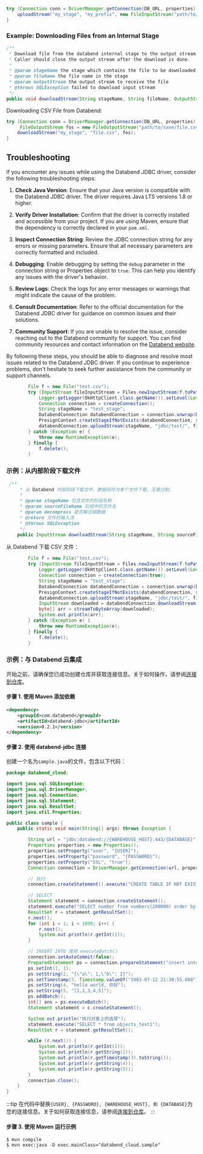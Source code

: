 ```java
try (Connection conn = DriverManager.getConnection(DB_URL, properties)) {
    uploadStream("my_stage", "my_prefix", new FileInputStream("path/to/your/file.csv"), "file.csv", new File("path/to/your/file.csv").length(), false);
}
```

### Example: Downloading Files from an Internal Stage

```java
/**
 * Download file from the databend internal stage to the output stream.
 * Caller should close the output stream after the download is done.
 *
 * @param stageName the stage which contains the file to be downloaded
 * @param fileName the file name in the stage
 * @param outputStream the output stream to receive the file
 * @throws SQLException failed to download input stream
 */
public void downloadStream(String stageName, String fileName, OutputStream outputStream) throws SQLException;
```

Downloading CSV File from Databend:

```java
try (Connection conn = DriverManager.getConnection(DB_URL, properties);
     FileOutputStream fos = new FileOutputStream("path/to/save/file.csv")) {
    downloadStream("my_stage", "file.csv", fos);
}
```

## Troubleshooting

If you encounter any issues while using the Databend JDBC driver, consider the following troubleshooting steps:

1. **Check Java Version**: Ensure that your Java version is compatible with the Databend JDBC driver. The driver requires Java LTS versions 1.8 or higher.

2. **Verify Driver Installation**: Confirm that the driver is correctly installed and accessible from your project. If you are using Maven, ensure that the dependency is correctly declared in your `pom.xml`.

3. **Inspect Connection String**: Review the JDBC connection string for any errors or missing parameters. Ensure that all necessary parameters are correctly formatted and included.

4. **Debugging**: Enable debugging by setting the `debug` parameter in the connection string or Properties object to `true`. This can help you identify any issues with the driver's behavior.

5. **Review Logs**: Check the logs for any error messages or warnings that might indicate the cause of the problem.

6. **Consult Documentation**: Refer to the official documentation for the Databend JDBC driver for guidance on common issues and their solutions.

7. **Community Support**: If you are unable to resolve the issue, consider reaching out to the Databend community for support. You can find community resources and contact information on the [Databend website](https://www.databend.com).

By following these steps, you should be able to diagnose and resolve most issues related to the Databend JDBC driver. If you continue to experience problems, don't hesitate to seek further assistance from the community or support channels.

```java
        File f = new File("test.csv");
        try (InputStream fileInputStream = Files.newInputStream(f.toPath())) {
            Logger.getLogger(OkHttpClient.class.getName()).setLevel(Level.ALL);
            Connection connection = createConnection();
            String stageName = "test_stage";
            DatabendConnection databendConnection = connection.unwrap(DatabendConnection.class);
            PresignContext.createStageIfNotExists(databendConnection, stageName);
            databendConnection.uploadStream(stageName, "jdbc/test/", fileInputStream, "test.csv", f.length(), false);
        } catch (Exception e) {
            throw new RuntimeException(e);
        } finally {
            f.delete();
        }
```

### 示例：从内部阶段下载文件

```java
 /**
     * 从 Databend 内部阶段下载文件，数据将作为单个文件下载，无需分割。
     *
     * @param stageName 包含文件的阶段名称
     * @param sourceFileName 阶段中的文件名
     * @param decompress 是否解压缩数据
     * @return 文件的输入流
     * @throws SQLException
     */
    public InputStream downloadStream(String stageName, String sourceFileName, boolean decompress) throws SQLException;
```

从 Databend 下载 CSV 文件：

```Java
        File f = new File("test.csv");
        try (InputStream fileInputStream = Files.newInputStream(f.toPath())) {
            Logger.getLogger(OkHttpClient.class.getName()).setLevel(Level.ALL);
            Connection connection = createConnection(true);
            String stageName = "test_stage";
            DatabendConnection databendConnection = connection.unwrap(DatabendConnection.class);
            PresignContext.createStageIfNotExists(databendConnection, stageName);
            databendConnection.uploadStream(stageName, "jdbc/test/", fileInputStream, "test.csv", f.length(), false);
            InputStream downloaded = databendConnection.downloadStream(stageName, "jdbc/test/test.csv", false);
            byte[] arr = streamToByteArray(downloaded);
            System.out.println(arr);
        } catch (Exception e) {
            throw new RuntimeException(e);
        } finally {
            f.delete();
        }
```

### 示例：与 Databend 云集成

开始之前，请确保您已成功创建仓库并获取连接信息。关于如何操作，请参阅[连接到仓库](/guides/cloud/using-databend-cloud/warehouses#connecting)。

#### 步骤 1. 使用 Maven 添加依赖

```xml
<dependency>
    <groupId>com.databend</groupId>
    <artifactId>databend-jdbc</artifactId>
    <version>0.2.1</version>
</dependency>
```

#### 步骤 2. 使用 databend-jdbc 连接

创建一个名为`sample.java`的文件，包含以下代码：

```java
package databend_cloud;

import java.sql.SQLException;
import java.sql.DriverManager;
import java.sql.Connection;
import java.sql.Statement;
import java.sql.ResultSet;
import java.util.Properties;

public class sample {
    public static void main(String[] args) throws Exception {

        String url = "jdbc:databend://{WAREHOUSE_HOST}:443/{DATABASE}";
        Properties properties = new Properties();
        properties.setProperty("user", "{USER}");
        properties.setProperty("password", "{PASSWORD}");
        properties.setProperty("SSL", "true");
        Connection connection = DriverManager.getConnection(url, properties);

        // 执行
        connection.createStatement().execute("CREATE TABLE IF NOT EXISTS sample_test(id TINYINT, obj VARIANT, d TIMESTAMP, s String, arr ARRAY(INT64)) Engine = Fuse");

        // SELECT
        Statement statement = connection.createStatement();
        statement.execute("SELECT number from numbers(200000) order by number");
        ResultSet r = statement.getResultSet();
        r.next();
        for (int i = 1; i < 1000; i++) {
            r.next();
            System.out.println(r.getInt(1));
        }

        // INSERT INTO 使用 executeBatch()
        connection.setAutoCommit(false);
        PreparedStatement ps = connection.prepareStatement("insert into sample_test values");
        ps.setInt(1, 1);
        ps.setString(2, "{\"a\": 1,\"b\": 2}");
        ps.setTimestamp(3, Timestamp.valueOf("1983-07-12 21:30:55.888"));
        ps.setString(4, "hello world, 你好");
        ps.setString(5, "[1,2,3,4,5]");
        ps.addBatch();
        int[] ans = ps.executeBatch();
        Statement statement = c.createStatement();

        System.out.println("执行对象上的选择");
        statement.execute("SELECT * from objects_test1");
        ResultSet r = statement.getResultSet();

        while (r.next()) {
            System.out.println(r.getInt(1));
            System.out.println(r.getString(2));
            System.out.println(r.getTimestamp(3).toString());
            System.out.println(r.getString(4));
            System.out.println(r.getString(5));
        }
        connection.close();
    }
}
```

:::tip
在代码中替换`{USER}, {PASSWORD}, {WAREHOUSE_HOST}, 和 {DATABASE}`为您的连接信息。关于如何获取连接信息，请参阅[连接到仓库](/guides/cloud/using-databend-cloud/warehouses#connecting)。
:::

#### 步骤 3. 使用 Maven 运行示例

```shell
$ mvn compile
$ mvn exec:java -D exec.mainClass="databend_cloud.sample"
```
